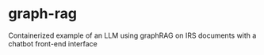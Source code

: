 # graph-rag
Containerized example of an LLM using graphRAG on IRS documents with a chatbot front-end interface
